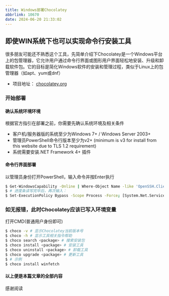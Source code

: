 ```yaml
---
title: Windows部署Chocolatey
abbrlink: 10670
date: 2024-06-20 21:33:02
---
```

## 即使WIN系统下也可以实现命令行安装工具
很多朋友可能还不熟悉这个工具，先简单介绍下Chocolatey是一个Windows平台上的包管理器，它允许用户通过命令行界面或图形用户界面轻松地安装、升级和卸载软件包。它的目标是简化Windows软件的安装和管理过程，类似于Linux上的包管理器（如apt、yum或dnf）

- 项目地址： [chocolatey.org](https://chocolatey.org/)

### 开始部署

#### 确认系统环境环境
根据官方指引在部署之前，你需要先确认系统环境及相关条件
- 客户机/服务器版的系统至少为Windows 7+ / Windows Server 2003+
- 管理员PowerShell命令行版本至少为v2+ (minimum is v3 for install from this website due to TLS 1.2 requirement)
- 系统需要安装.NET Framework 4+ 插件

#### 命令行界面部署
以管理员身份打开PowerShell，输入命令并按Enter执行

``` bash
$ Get-WindowsCapability -Online | Where-Object Name -like 'OpenSSH.Client*' | Add-WindowsCapability -Online
$ # 进度条读写完毕后，再次输入：
$ Set-ExecutionPolicy Bypass -Scope Process -Force; [System.Net.ServicePointManager]::SecurityProtocol = [System.Net.ServicePointManager]::SecurityProtocol -bor 3072; iex ((New-Object System.Net.WebClient).DownloadString('https://community.chocolatey.org/install.ps1'))
```

### 如无报错，此时Chocolatey应该已写入环境变量
打开CMD(普通用户身份即可)

``` bash
$ choco -v # 显示Chocolatey当前版本号
$ choco -h # 显示工具相关指令帮助
$ choco search <package> # 搜索安装包
$ choco install <package> # 安装工具
$ choco uninstall <package> # 卸载工具
$ choco upgrade <package> # 更新工具
$ # 示例
$ choco install winfetch
```

#### 以上便是本篇文章的全部内容
感谢阅读